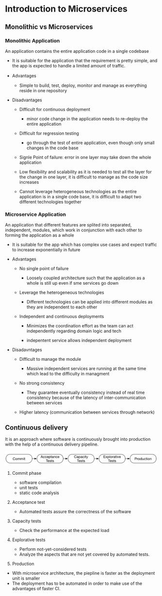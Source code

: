 # Introduction to Microservices

## Monolithic vs Microservices

### Monolithic Application
An application contains the entire application code in a single codebase

* It is suitable for the application that the requirement is pretty simple, and the app is expected to handle a limited amount of traffic.

* Advantages 　  
  
  * Simple to build, test, deploy, monitor and manage as everything reside in one repository
  
* Disadvantages
  
  * Difficult for continuous deployment

    * minor code change in the application needs to re-deploy the entire application
  
  * Difficult for regression testing
    
    *  go through the test of entire application, even though only small changes in the code base
 
  * Signle Point of failure: error in one layer may take down the whole application
  
  * Low flexibility and scalability as it is needed to test all the layer for the change in one layer, it is difficult to manage as the code size increases
  
  * Cannot leverage heterogeneous technologies as the entire application is in a single code base, it is difficult to adapt two different technologies together
  
### Microservice Application
An application that different features are splited into separated, independent, modules, which work in conjunction with each other to forming the application as a whole

* It is suitable for the app which has complex use cases and expect traffic to increase exponentially in future
* Advantages
  * No single point of failure
  
    * Loosely coupled architecture such that the application as a whole is still up even if sme services go down
  
  * Leverage the heterogeneous technologies
    
    * Different technologies can be applied into different modules as they are independent to each other
  
  * Independent and continuous deployments
    * Minimizes the coordination effort as the team can act independently regarding domain logic and tech
  
    * indepentent service allows independent deployment

* Disadavntages
  * Difficult to manage the module
    
    * Massive independent services are running at the same time which lead to the difficulty in managment

  * No strong consistency
    
    * They guarantee eventually consistency instead of real time consistency because of the latency of inter-communication between services 
  
  * Higher latency (communication between services through network) 

## Continuous delivery
It is an approach where software is continuously brought into production with the help of a continuous delivery pipeline.

<p align="center"> 
<img src="img/cd-piepline.png" />
</p>

1. Commit phase
   
   * software compilation
   * unit tests
   * static code analysis

2. Acceptance test

   * Automated tests assure the correctness of the software

3. Capacity tests
   
   * Check the performance at the expected load

4. Explorative tests
   
   * Perform not-yet-considered tests
   * Analyze the aspects that are not yet covered by automated tests.

5. Production

* With microservice architecture, the piepline is faster as the deployment unit is smaller
* The deployment has to be automated in order to make use of the advantages of faster CI.